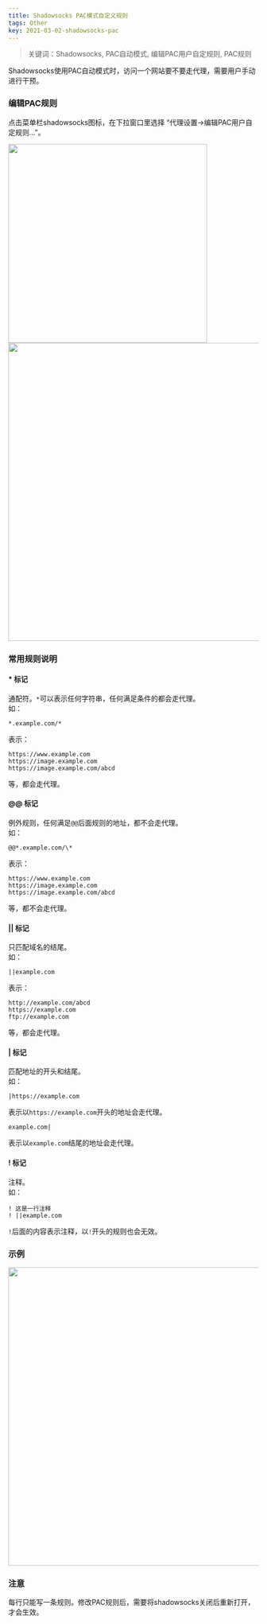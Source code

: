 ```yaml
---
title: Shadowsocks PAC模式自定义规则
tags: Other
key: 2021-03-02-shadowsocks-pac
---
```


> 关键词：Shadowsocks, PAC自动模式, 编辑PAC用户自定规则, PAC规则

Shadowsocks使用PAC自动模式时，访问一个网站要不要走代理，需要用户手动进行干预。

### 编辑PAC规则
点击菜单栏shadowsocks图标，在下拉窗口里选择 “代理设置->编辑PAC用户自定规则...”。

<img src="https://image.oldboard.tech/blog/shadowsocks-pac.jpg" width="400">

<img src="https://image.oldboard.tech/blog/shadowsocks-pacedit.png" width="600">

### 常用规则说明
#### * 标记
通配符。`*`可以表示任何字符串，任何满足条件的都会走代理。  
如：
```
*.example.com/*
```
表示：
```
https://www.example.com
https://image.example.com
https://image.example.com/abcd
```
等，都会走代理。 

#### @@ 标记
例外规则，任何满足`@@`后面规则的地址，都不会走代理。  
如：
``` 
@@*.example.com/\*
``` 
表示：
```
https://www.example.com
https://image.example.com
https://image.example.com/abcd
```
等，都不会走代理。

#### || 标记  
只匹配域名的结尾。  
如：
```
||example.com
```
表示：
``` 
http://example.com/abcd
https://example.com
ftp://example.com 
```
等，都会走代理。

#### | 标记
匹配地址的开头和结尾。  
如：
```
|https://example.com
```
表示以`https://example.com`开头的地址会走代理。
```
example.com|
```
表示以`example.com`结尾的地址会走代理。

#### ! 标记
注释。  
如：
```
! 这是一行注释
! ||example.com
```
`!`后面的内容表示注释，以`!`开头的规则也会无效。

### 示例
<img src="https://image.oldboard.tech/blog/shadowpaceditend.png" width="600">

### 注意
每行只能写一条规则。修改PAC规则后，需要将shadowsocks关闭后重新打开，才会生效。
